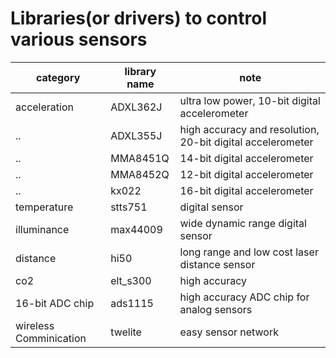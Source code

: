 # Libraries(or drivers) to control various sensors

| category | library name | note |
| --- | --- | --- |
| acceleration | ADXL362J | ultra low power, 10-bit digital accelerometer |
| .. | ADXL355J | high accuracy and resolution, 20-bit digital accelerometer |
| .. | MMA8451Q | 14-bit digital accelerometer |
| .. | MMA8452Q | 12-bit digital accelerometer |
| .. | kx022 | 16-bit digital accelerometer |
| temperature | stts751 | digital sensor |
| illuminance | max44009 | wide dynamic range digital sensor |
| distance | hi50 | long range and low cost laser distance sensor |
| co2 | elt_s300 | high accuracy |
| 16-bit ADC chip | ads1115 | high accuracy ADC chip for analog sensors |
| wireless Comminication | twelite | easy sensor network |

